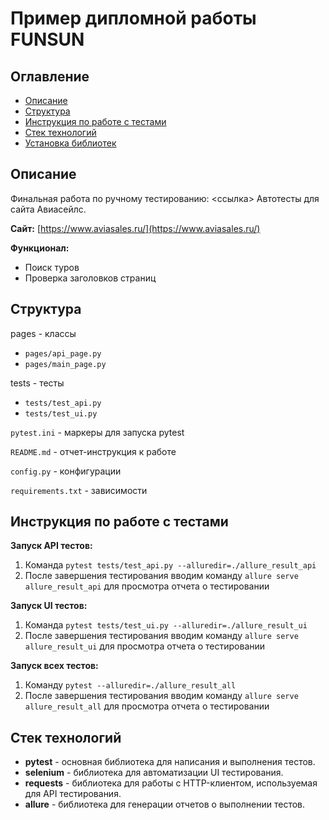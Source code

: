 # Пример дипломной работы FUNSUN

## Оглавление
- [Описание](#описание)
- [Структура](#структура)
- [Инструкция по работе с тестами](#инструкция)
- [Стек технологий](#стек-технологий)
- [Установка библиотек](#установка-библиотек)

## Описание
Финальная работа по ручному тестированию: <ссылка>
Автотесты для сайта Авиасейлс.

**Сайт:** [https://www.aviasales.ru/](https://www.aviasales.ru/)

**Функционал:**
- Поиск туров
- Проверка заголовков страниц

## Структура

pages - классы
* `pages/api_page.py`
* `pages/main_page.py` 

tests - тесты
* `tests/test_api.py` 
* `tests/test_ui.py` 
  
`pytest.ini` - маркеры для запуска pytest

`README.md` - отчет-инструкция к работе

`config.py` - конфигурации

`requirements.txt` - зависимости

## Инструкция по работе с тестами
**Запуск API тестов:**

1. Команда `pytest tests/test_api.py --alluredir=./allure_result_api`
2. После завершения тестирования вводим команду `allure serve allure_result_api` для просмотра отчета о тестировании

**Запуск UI тестов:**

1. Команда `pytest tests/test_ui.py --alluredir=./allure_result_ui`
2. После завершения тестирования вводим команду `allure serve allure_result_ui` для просмотра отчета о тестировании

**Запуск всех тестов:**

1. Команду `pytest --alluredir=./allure_result_all`
2. После завершения тестирования вводим команду `allure serve allure_result_all` для просмотра отчета о тестировании

## Стек технологий
- **pytest** - основная библиотека для написания и выполнения тестов.
- **selenium** - библиотека для автоматизации UI тестирования.
- **requests** - библиотека для работы с HTTP-клиентом, используемая для API тестирования.
- **allure** - библиотека для генерации отчетов о выполнении тестов.

